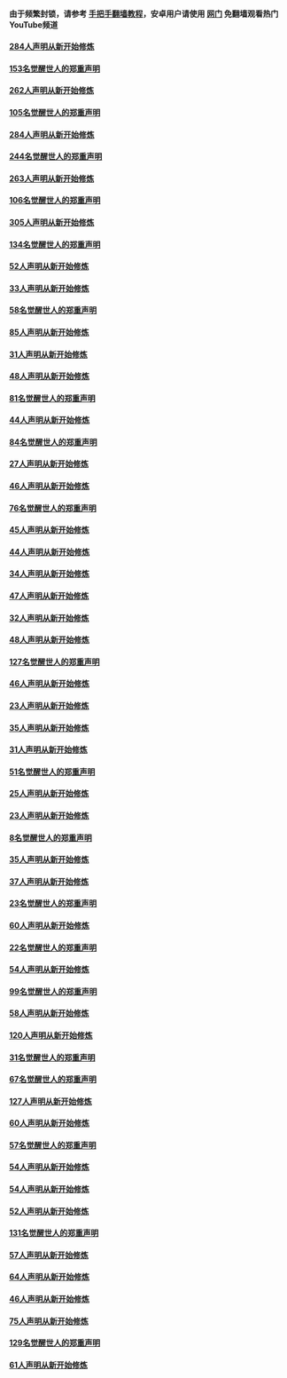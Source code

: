 #### 由于频繁封锁，请参考 [手把手翻墙教程](https://github.com/gfw-breaker/guides/wiki/)，安卓用户请使用 [网门](https://github.com/gfw-breaker/nogfw/blob/master/dl.md?t=04132201) 免翻墙观看热门YouTube频道 

#### [284人声明从新开始修炼](../pages/91/423296.md?t=04132201) 

#### [153名觉醒世人的郑重声明](../pages/91/423295.md?t=04132201) 

#### [262人声明从新开始修炼](../pages/91/423004.md?t=04132201) 

#### [105名觉醒世人的郑重声明](../pages/91/423003.md?t=04132201) 

#### [284人声明从新开始修炼](../pages/91/422707.md?t=04132201) 

#### [244名觉醒世人的郑重声明](../pages/91/422706.md?t=04132201) 

#### [263人声明从新开始修炼](../pages/91/422553.md?t=04132201) 

#### [106名觉醒世人的郑重声明](../pages/91/422552.md?t=04132201) 

#### [305人声明从新开始修炼](../pages/91/422153.md?t=04132201) 

#### [134名觉醒世人的郑重声明](../pages/91/422152.md?t=04132201) 

#### [52人声明从新开始修炼](../pages/91/421846.md?t=04132201) 

#### [33人声明从新开始修炼](../pages/91/421804.md?t=04132201) 

#### [58名觉醒世人的郑重声明](../pages/91/421845.md?t=04132201) 

#### [85人声明从新开始修炼](../pages/91/421769.md?t=04132201) 

#### [31人声明从新开始修炼](../pages/91/421763.md?t=04132201) 

#### [48人声明从新开始修炼](../pages/91/421605.md?t=04132201) 

#### [81名觉醒世人的郑重声明](../pages/91/421656.md?t=04132201) 

#### [44人声明从新开始修炼](../pages/91/421544.md?t=04132201) 

#### [84名觉醒世人的郑重声明](../pages/91/421543.md?t=04132201) 

#### [27人声明从新开始修炼](../pages/91/421465.md?t=04132201) 

#### [46人声明从新开始修炼](../pages/91/421454.md?t=04132201) 

#### [76名觉醒世人的郑重声明](../pages/91/421453.md?t=04132201) 

#### [45人声明从新开始修炼](../pages/91/421452.md?t=04132201) 

#### [44人声明从新开始修炼](../pages/91/421422.md?t=04132201) 

#### [34人声明从新开始修炼](../pages/91/421322.md?t=04132201) 

#### [47人声明从新开始修炼](../pages/91/421264.md?t=04132201) 

#### [32人声明从新开始修炼](../pages/91/421225.md?t=04132201) 

#### [48人声明从新开始修炼](../pages/91/421202.md?t=04132201) 

#### [127名觉醒世人的郑重声明](../pages/91/421224.md?t=04132201) 

#### [46人声明从新开始修炼](../pages/91/421203.md?t=04132201) 

#### [23人声明从新开始修炼](../pages/91/421138.md?t=04132201) 

#### [35人声明从新开始修炼](../pages/91/421122.md?t=04132201) 

#### [31人声明从新开始修炼](../pages/91/421081.md?t=04132201) 

#### [51名觉醒世人的郑重声明](../pages/91/421080.md?t=04132201) 

#### [25人声明从新开始修炼](../pages/91/421020.md?t=04132201) 

#### [23人声明从新开始修炼](../pages/91/420884.md?t=04132201) 

#### [8名觉醒世人的郑重声明](../pages/91/420883.md?t=04132201) 

#### [35人声明从新开始修炼](../pages/91/420809.md?t=04132201) 

#### [37人声明从新开始修炼](../pages/91/420766.md?t=04132201) 

#### [23名觉醒世人的郑重声明](../pages/91/420765.md?t=04132201) 

#### [60人声明从新开始修炼](../pages/91/420727.md?t=04132201) 

#### [22名觉醒世人的郑重声明](../pages/91/420726.md?t=04132201) 

#### [54人声明从新开始修炼](../pages/91/420529.md?t=04132201) 

#### [99名觉醒世人的郑重声明](../pages/91/420528.md?t=04132201) 

#### [58人声明从新开始修炼](../pages/91/420198.md?t=04132201) 

#### [120人声明从新开始修炼](../pages/91/420141.md?t=04132201) 

#### [31名觉醒世人的郑重声明](../pages/91/420197.md?t=04132201) 

#### [67名觉醒世人的郑重声明](../pages/91/420140.md?t=04132201) 

#### [127人声明从新开始修炼](../pages/91/420082.md?t=04132201) 

#### [60人声明从新开始修炼](../pages/91/420081.md?t=04132201) 

#### [57名觉醒世人的郑重声明](../pages/91/420080.md?t=04132201) 

#### [54人声明从新开始修炼](../pages/91/419533.md?t=04132201) 

#### [54人声明从新开始修炼](../pages/91/419532.md?t=04132201) 

#### [52人声明从新开始修炼](../pages/91/419531.md?t=04132201) 

#### [131名觉醒世人的郑重声明](../pages/91/419530.md?t=04132201) 

#### [57人声明从新开始修炼](../pages/91/419430.md?t=04132201) 

#### [64人声明从新开始修炼](../pages/91/419429.md?t=04132201) 

#### [46人声明从新开始修炼](../pages/91/419428.md?t=04132201) 

#### [75人声明从新开始修炼](../pages/91/419427.md?t=04132201) 

#### [129名觉醒世人的郑重声明](../pages/91/419426.md?t=04132201) 

#### [61人声明从新开始修炼](../pages/91/419198.md?t=04132201) 

